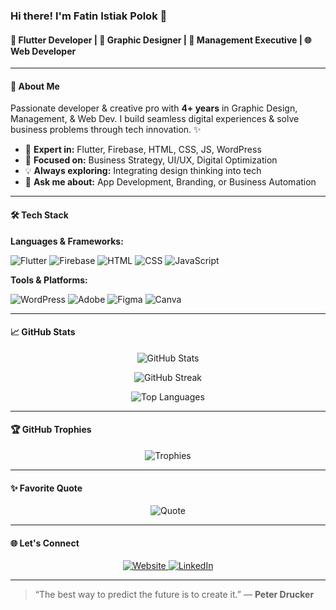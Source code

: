 ### Hi there! I'm Fatin Istiak Polok 👋 

#### 🎯 Flutter Developer | 🎨 Graphic Designer | 🏢 Management Executive | 🌐 Web Developer

---

#### 🚀 About Me

Passionate developer & creative pro with **4+ years** in Graphic Design, Management, & Web Dev. I build seamless digital experiences & solve business problems through tech innovation. ✨

- 🔧 **Expert in:** Flutter, Firebase, HTML, CSS, JS, WordPress
- 🧠 **Focused on:** Business Strategy, UI/UX, Digital Optimization
- 💡 **Always exploring:** Integrating design thinking into tech
- 💬 **Ask me about:** App Development, Branding, or Business Automation

---

#### 🛠️ Tech Stack

**Languages & Frameworks:**

<p align="left">
  <img src="https://img.shields.io/badge/Flutter-02569B?style=for-the-badge&logo=flutter&logoColor=white" alt="Flutter" />
  <img src="https://img.shields.io/badge/Firebase-FFCA28?style=for-the-badge&logo=firebase&logoColor=black" alt="Firebase" />
  <img src="https://img.shields.io/badge/HTML5-E34F26?style=for-the-badge&logo=html5&logoColor=white" alt="HTML" />
  <img src="https://img.shields.io/badge/CSS3-1572B6?style=for-the-badge&logo=css3&logoColor=white" alt="CSS" />
  <img src="https://img.shields.io/badge/JavaScript-F7DF1E?style=for-the-badge&logo=javascript&logoColor=black" alt="JavaScript" />
</p>

**Tools & Platforms:**

<p align="left">
  <img src="https://img.shields.io/badge/WordPress-21759B?style=for-the-badge&logo=wordpress&logoColor=white" alt="WordPress" />
  <img src="https://img.shields.io/badge/Adobe-FF0000?style=for-the-badge&logo=adobe&logoColor=white" alt="Adobe" />
  <img src="https://img.shields.io/badge/Figma-F24E1E?style=for-the-badge&logo=figma&logoColor=white" alt="Figma" />
  <img src="https://img.shields.io/badge/Canva-00C4CC?style=for-the-badge&logo=canva&logoColor=white" alt="Canva" />
</p>

---

#### 📈 GitHub Stats

<p align="center">
<img src="https://github-readme-stats.vercel.app/api?username=IstiakPolok&show_icons=true&theme=radical" alt="GitHub Stats" />
</p>

<p align="center">
<img src="https://github-readme-streak-stats.herokuapp.com/?user=IstiakPolok&theme=radical" alt="GitHub Streak" />
</p>

<p align="center">
<img src="https://github-readme-stats.vercel.app/api/top-langs/?username=IstiakPolok&layout=compact&theme=radical" alt="Top Languages" />
</p>

---

#### 🏆 GitHub Trophies

<p align="center">
<img src="https://github-profile-trophy.vercel.app/?username=IstiakPolok&theme=onedark&column=7" alt="Trophies" />
</p>

---

#### ✨ Favorite Quote

<p align="center">
<img src="https://quotes-github-readme.vercel.app/api?type=horizontal&theme=radical" alt="Quote" />
</p>

---

#### 🌐 Let's Connect

<p align="center">
<a href="https://polok.site" target="_blank">
  <img src="https://img.shields.io/badge/Website-polok.site-blue?style=for-the-badge&logo=google-chrome" alt="Website" />
</a>
<a href="https://www.linkedin.com/in/fatin-istiak-polok-885574137/" target="_blank">
  <img src="https://img.shields.io/badge/LinkedIn-Fatin%20Istiak%20Polok-blue?style=for-the-badge&logo=linkedin" alt="LinkedIn" />
</a>
</p>

---

> “The best way to predict the future is to create it.” — **Peter Drucker**
